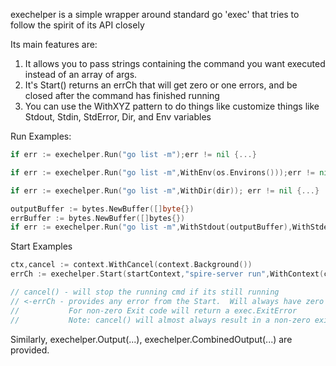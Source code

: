 exechelper is a simple wrapper around standard go 'exec' that tries to follow the spirit of its API closely

Its main features are:

1. It allows you to pass strings containing the command you want executed instead of an array of args.
2. It's Start() returns an errCh that will get zero or one errors, and be closed after the command has finished running
3. You can use the WithXYZ pattern to do things like customize things like Stdout, Stdin, StdError, Dir, and Env variables

Run Examples:

```go
if err := exechelper.Run("go list -m");err != nil {...}

if err := exechelper.Run("go list -m",WithEnv(os.Environs()));err != nil {...}

if err := exechelper.Run("go list -m",WithDir(dir)); err != nil {...}

outputBuffer := bytes.NewBuffer([]byte{})
errBuffer := bytes.NewBuffer([]bytes{})
if err := exechelper.Run("go list -m",WithStdout(outputBuffer),WithStderr(errBuffer));err != nil {...}
```

Start Examples

```go
ctx,cancel := context.WithCancel(context.Background())
errCh := exechelper.Start(startContext,"spire-server run",WithContext(ctx))

// cancel() - will stop the running cmd if its still running
// <-errCh - provides any error from the Start.  Will always have zero or one err, so <-errCh will block until Start has finished
//           For non-zero Exit code will return a exec.ExitError
//           Note: cancel() will almost always result in a non-zero exit code
```

Similarly, exechelper.Output(...), exechelper.CombinedOutput(...) are provided.

